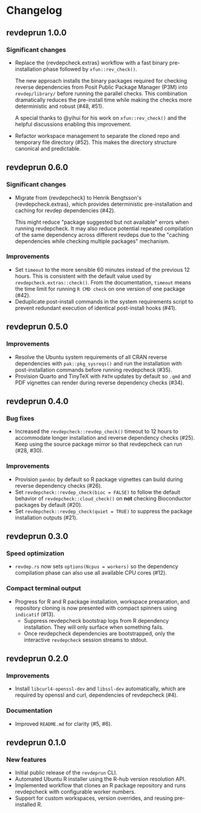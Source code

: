 # Changelog

## revdeprun 1.0.0

### Significant changes

- Replace the {revdepcheck.extras} workflow with a fast binary pre-installation
  phase followed by `xfun::rev_check()`.

  The new approach installs the binary packages required for checking reverse
  dependencies from Posit Public Package Manager (P3M) into `revdep/library/`
  before running the parallel checks.
  This combination dramatically reduces the pre-install time while making
  the checks more deterministic and robust (#48, #51).

  A special thanks to @yihui for his work on `xfun::rev_check()`
  and the helpful discussions enabling this improvement.

- Refactor workspace management to separate the cloned repo and temporary file
  directory (#52). This makes the directory structure canonical and predictable.

## revdeprun 0.6.0

### Significant changes

- Migrate from {revdepcheck} to Henrik Bengtsson's {revdepcheck.extras},
  which provides deterministic pre-installation and caching for
  revdep dependencies (#42).

  This might reduce "package suggested but not available" errors when
  running revdepcheck. It may also reduce potential repeated compilation of
  the same dependency across different revdeps due to the "caching dependencies
  while checking multiple packages" mechanism.

### Improvements

- Set `timeout` to the more sensible 60 minutes instead of the previous
  12 hours. This is consistent with the default value used by
  `revdepcheck.extras::check()`. From the documentation, `timeout` means the
  time limit for running `R CMD check` on one version of one package (#42).
- Deduplicate post-install commands in the system requirements script
  to prevent redundant execution of identical post-install hooks (#41).

## revdeprun 0.5.0

### Improvements

- Resolve the Ubuntu system requirements of all CRAN reverse dependencies with
  `pak::pkg_sysreqs()` and run the installation with post-installation commands
  before running revdepcheck (#35).
- Provision Quarto and TinyTeX with `PATH` updates by default so `.qmd` and PDF
  vignettes can render during reverse dependency checks (#34).

## revdeprun 0.4.0

### Bug fixes

- Increased the `revdepcheck::revdep_check()` timeout to 12 hours to
  accommodate longer installation and reverse dependency checks (#25).
  Keep using the source package mirror so that revdepcheck can run (#28, #30).

### Improvements

- Provision `pandoc` by default so R package vignettes can build during
  reverse dependency checks (#26).
- Set `revdepcheck::revdep_check(bioc = FALSE)` to follow the default
  behavior of `revdepcheck::cloud_check()` on **not** checking Bioconductor
  packages by default (#20).
- Set `revdepcheck::revdep_check(quiet = TRUE)` to suppress the package
  installation outputs (#21).

## revdeprun 0.3.0

### Speed optimization

- `revdep.rs` now sets `options(Ncpus = workers)` so the dependency compilation
  phase can also use all available CPU cores (#12).

### Compact terminal output

- Progress for R and R package installation, workspace preparation, and
  repository cloning is now presented with compact spinners
  using `indicatif` (#13).
  - Suppress revdepcheck bootstrap logs from R dependency installation.
    They will only surface when something fails.
  - Once revdepcheck dependencies are bootstrapped, only the interactive
    `revdepcheck` session streams to stdout.

## revdeprun 0.2.0

### Improvements

- Install `libcurl4-openssl-dev` and `libssl-dev` automatically, which are required by
  openssl and curl, dependencies of revdepcheck (#4).

### Documentation

- Improved `README.md` for clarity (#5, #6).

## revdeprun 0.1.0

### New features

- Initial public release of the `revdeprun` CLI.
- Automated Ubuntu R installer using the R-hub version resolution API.
- Implemented workflow that clones an R package repository and runs
  revdepcheck with configurable worker numbers.
- Support for custom workspaces, version overrides, and reusing pre-installed R.
